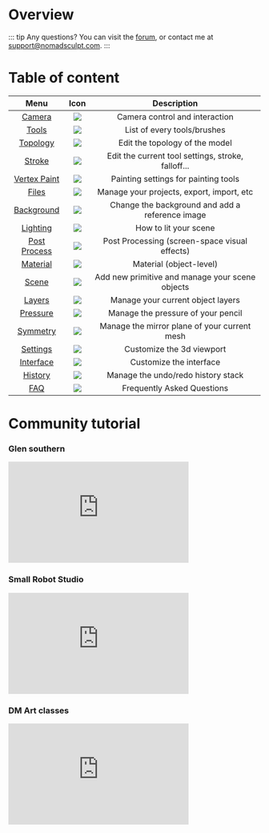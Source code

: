 # Overview

::: tip Any questions?
You can visit the [forum](https://forum.nomadsculpt.com), or contact me at <support@nomadsculpt.com>.
:::

# Table of content

| Menu                           | Icon                                                             | Description  |
| :---:                          | :---:                                                            | :---:        |
| [Camera](camera.md)            | <img src='./images/common/camera.png'       class='icon-image'/> | Camera control and interaction |
| [Tools](tools.md)              | <img src='./images/common/tools.png'        class='icon-image'/> | List of every tools/brushes |
| [Topology](topology.md)        | <img src='./images/common/grid.png'         class='icon-image'/> | Edit the topology of the model |
| [Stroke](stroke.md)            | <img src='./images/common/pencil.png'       class='icon-image'/> | Edit the current tool settings, stroke, falloff... |
| [Vertex Paint](paint.md)       | <img src='./images/common/paint.png'        class='icon-image'/> | Painting settings for painting tools |
| [Files](files.md)              | <img src='./images/common/open.png'         class='icon-image'/> | Manage your projects, export, import, etc |
| [Background](background.md)    | <img src='./images/common/image.png'        class='icon-image'/> | Change the background and add a reference image |
| [Lighting](lighting.md)        | <img src='./images/common/sun.png'          class='icon-image'/> | How to lit your scene |
| [Post Process](postprocess.md) | <img src='./images/common/post_process.png' class='icon-image'/> | Post Processing (screen-space visual effects) |
| [Material](material.md)        | <img src='./images/common/material.png'     class='icon-image'/> | Material (object-level) |
| [Scene](scene.md)              | <img src='./images/common/scene.png'        class='icon-image'/> | Add new primitive and manage your scene objects |
| [Layers](layers.md)            | <img src='./images/common/layers.png'       class='icon-image'/> | Manage your current object layers |
| [Pressure](pressure.md)        | <img src='./images/common/pressure.png'     class='icon-image'/> | Manage the pressure of your pencil |
| [Symmetry](symmetry.md)        | <img src='./images/common/symmetry.png'     class='icon-image'/> | Manage the mirror plane of your current mesh |
| [Settings](settings.md)        | <img src='./images/common/settings.png'     class='icon-image'/> | Customize the 3d viewport |
| [Interface](interface.md)      | <img src='./images/common/interface.png'    class='icon-image'/> | Customize the interface |
| [History](history.md)          | <img src='./images/common/history.png'      class='icon-image'/> | Manage the undo/redo history stack |
| [FAQ](faq.md)                  | <img src='./images/common/faq.png'          class='icon-image'/> | Frequently Asked Questions |

<!-- ![Main](./overview/overview.jpg) -->

# Community tutorial

### Glen southern

<iframe width="360" height="202" frameborder="0" allow="autoplay; encrypted-media;" allowfullscreen
src="https://www.youtube.com/embed/videoseries?list=PLMiwb2mOovgx84CyRq1Mp9KGGW1pLVGun" 
></iframe>

###  Small Robot Studio

<iframe width="360" height="202" frameborder="0" allow="autoplay; encrypted-media;" allowfullscreen
src="https://www.youtube.com/embed/videoseries?list=PLYgW0C-nQEFNSS2llnNjkx8NpN6MXhfdI"
></iframe>

### DM Art classes

<iframe width="360" height="202" frameborder="0" allow="autoplay; encrypted-media;" allowfullscreen
src="https://www.youtube.com/embed/videoseries?list=PLecwVdXezX3SRHBQ1_se93qOGtqvLZj_E"
></iframe>

<!-- 
::: tip
This is a tip
:::

::: warning
This is a warning
:::

::: danger Error
This is a dangerous warning
:::

::: details
This is a details block, which does not work in IE / Edge
:::
-->